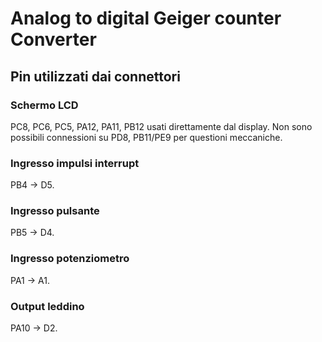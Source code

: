 # Analog to digital Geiger counter Converter 
## Pin utilizzati dai connettori
### Schermo LCD
PC8, PC6, PC5, PA12, PA11, PB12 usati direttamente dal display.
Non sono possibili connessioni su PD8, PB11/PE9 per questioni meccaniche.

### Ingresso impulsi interrupt
PB4 -> D5.

### Ingresso pulsante
PB5 -> D4.

### Ingresso potenziometro
PA1 -> A1.

### Output leddino
PA10 -> D2.
